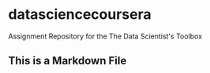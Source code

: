 # datasciencecoursera
Assignment Repository for the The Data Scientist's Toolbox
## This is a Markdown File

